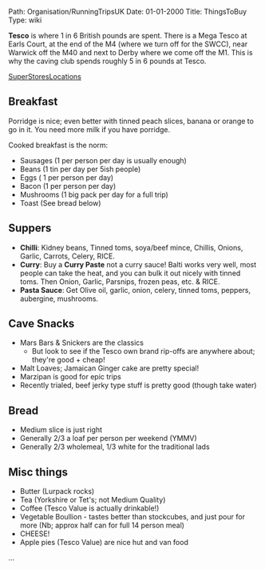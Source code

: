 Path: Organisation/RunningTripsUK
Date: 01-01-2000
Title: ThingsToBuy
Type: wiki



**Tesco** is where 1 in 6 British pounds are spent. There is a Mega
Tesco at Earls Court, at the end of the M4 (where we turn off for the
SWCC), near Warwick off the M40 and next to Derby where we come off the
M1. This is why the caving club spends roughly 5 in 6 pounds at Tesco.

[SuperStoresLocations](SuperStoresLocations.md)





Breakfast
---------

Porridge is nice; even better with tinned peach slices, banana or orange
to go in it. You need more milk if you have porridge.

Cooked breakfast is the norm:

-   Sausages (1 per person per day is usually enough)
-   Beans (1 tin per day per 5ish people)
-   Eggs ( 1 per person per day)
-   Bacon (1 per person per day)
-   Mushrooms (1 big pack per day for a full trip)
-   Toast (See bread below)





Suppers
-------

-   **Chilli**: Kidney beans, Tinned toms, soya/beef mince, Chillis,
    Onions, Garlic, Carrots, Celery, RICE.
-   **Curry**: Buy a **Curry Paste** not a curry sauce! Balti works very
    well, most people can take the heat, and you can bulk it out nicely
    with tinned toms. Then Onion, Garlic, Parsnips, frozen peas, etc.
    & RICE.
-   **Pasta Sauce**: Get Olive oil, garlic, onion, celery, tinned toms,
    peppers, aubergine, mushrooms.





Cave Snacks
-----------

-   Mars Bars & Snickers are the classics
    -   But look to see if the Tesco own brand rip-offs are anywhere
        about; they're good + cheap!
-   Malt Loaves; Jamaican Ginger cake are pretty special!
-   Marzipan is good for epic trips
-   Recently trialed, beef jerky type stuff is pretty good (though
    take water)





Bread
-----

-   Medium slice is just right
-   Generally 2/3 a loaf per person per weekend (YMMV)
-   Generally 2/3 wholemeal, 1/3 white for the traditional lads





Misc things
-----------

-   Butter (Lurpack rocks)
-   Tea (Yorkshire or Tet's; not Medium Quality)
-   Coffee (Tesco Value is actually drinkable!)
-   Vegetable Boullion - tastes better than stockcubes, and just pour
    for more (Nb; approx half can for full 14 person meal)
-   CHEESE!
-   Apple pies (Tesco Value) are nice hut and van food

...
